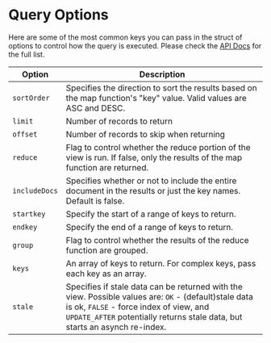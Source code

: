 # Query Options

Here are some of the most common keys you can pass in the struct of options to control how the query is executed. Please check the [API Docs](http://apidocs.ortussolutions.com/cfcouchbase/2.0.0) for the full list.


| Option | Description |
| -- | -- |
| `sortOrder` 	|	Specifies the direction to sort the results based on the map function's "key" value. Valid values are ASC and DESC.
| `limit` 		|	Number of records to return
| `offset` 		|	Number of records to skip when returning
| `reduce` 		|	Flag to control whether the reduce portion of the view is run. If false, only the results of the map function are returned.
| `includeDocs` |	Specifies whether or not to include the entire document in the results or just the key names. Default is false.
| `startkey` 	|	Specify the start of a range of keys to return.
| `endkey` 		|	Specify the end of a range of keys to return.
| `group` 		|	Flag to control whether the results of the reduce function are grouped.
| `keys` 		|	An array of keys to return. For complex keys, pass each key as an array.
| `stale` 		|	Specifies if stale data can be returned with the view. Possible values are: `OK` - (default)stale data is ok, `FALSE` - force index of view, and `UPDATE_AFTER` potentially returns stale data, but starts an asynch re-index. |
